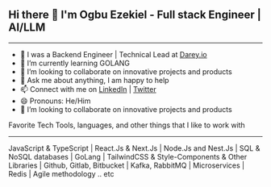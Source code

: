 ## Hi there 👋 I'm Ogbu Ezekiel - Full stack Engineer | AI/LLM 
______________________________________________________________________________________________________________________________________________________________________________________________

- 🔭 I was a Backend Engineer | Technical Lead at [Darey.io](darey.io) 
- 🌱 I’m currently learning GOLANG
- 👯 I’m looking to collaborate on innovative projects and products
- 🤔 Ask me about anything, I am happy to help
- 📫 Connect with me on [LinkedIn](https://www.linkedin.com/in/ogbu-ezekiel-4) | [Twitter](https://x.com/Zicozydasliva)
- 😄 Pronouns: He/Him
- 👯 I’m looking to collaborate on innovative projects and products


  
Favorite Tech
Tools, languages, and other things that I like to work with
___________________________________________________________________________________________________________________________________________________________________________________________________

JavaScript & TypeScript | React.Js & Next.Js | Node.Js and Nest.Js | SQL & NoSQL databases | GoLang |  TailwindCSS & Style-Components & Other Libraries | Github, Gitlab, Bitbucket | Kafka, RabbitMQ | Microservices | Redis | Agile methodology .. etc

